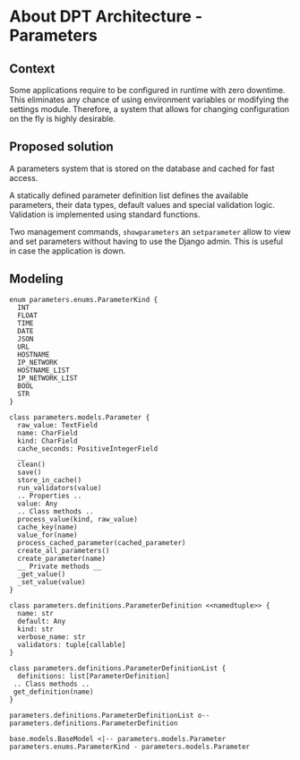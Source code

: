 # About DPT Architecture - Parameters

## Context

Some applications require to be configured in runtime with zero downtime. This eliminates any chance of using environment variables or modifying the settings module. Therefore, a system that allows for changing configuration on the fly is highly desirable.

## Proposed solution

A parameters system that is stored on the database and cached for fast access.

A statically defined parameter definition list defines the available parameters, their data types, default values and special validation logic. Validation is implemented using standard functions.

Two management commands, `showparameters` an `setparameter` allow to view and set parameters without having to use the Django admin. This is useful in case the application is down.

## Modeling

```plantuml
enum parameters.enums.ParameterKind {
  INT
  FLOAT
  TIME
  DATE
  JSON
  URL
  HOSTNAME
  IP_NETWORK
  HOSTNAME_LIST
  IP_NETWORK_LIST
  BOOL
  STR
}

class parameters.models.Parameter {
  raw_value: TextField
  name: CharField
  kind: CharField
  cache_seconds: PositiveIntegerField
  __
  clean()
  save()
  store_in_cache()
  run_validators(value)
  .. Properties ..
  value: Any
  .. Class methods ..
  process_value(kind, raw_value)
  cache_key(name)
  value_for(name)
  process_cached_parameter(cached_parameter)
  create_all_parameters()
  create_parameter(name)
  __ Private methods __
  _get_value()
  _set_value(value)
}

class parameters.definitions.ParameterDefinition <<namedtuple>> {
  name: str
  default: Any
  kind: str
  verbose_name: str
  validators: tuple[callable]
}

class parameters.definitions.ParameterDefinitionList {
  definitions: list[ParameterDefinition]
 .. Class methods ..
 get_definition(name)
}

parameters.definitions.ParameterDefinitionList o-- parameters.definitions.ParameterDefinition

base.models.BaseModel <|-- parameters.models.Parameter
parameters.enums.ParameterKind - parameters.models.Parameter

```
